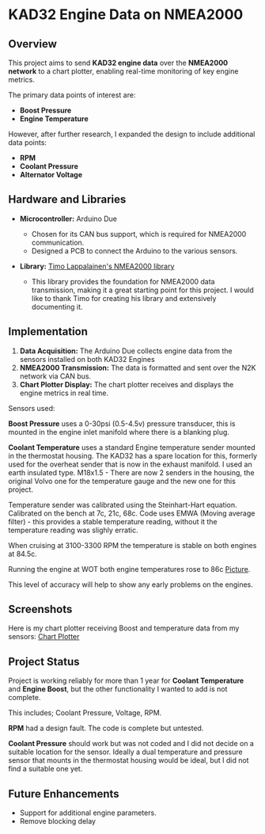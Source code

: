 # KAD32 Engine Data on NMEA2000

## Overview
This project aims to send **KAD32 engine data** over the **NMEA2000 network** to a chart plotter, enabling real-time monitoring of key engine metrics. 

The primary data points of interest are:
- **Boost Pressure**
- **Engine Temperature**

However, after further research, I expanded the design to include additional data points:
- **RPM**
- **Coolant Pressure**
- **Alternator Voltage**


## Hardware and Libraries
- **Microcontroller:** Arduino Due  
    - Chosen for its CAN bus support, which is required for NMEA2000 communication.
    - Designed a PCB to connect the Arduino to the various sensors.
 
- **Library:** [Timo Lappalainen's NMEA2000 library](https://github.com/ttlappalainen/NMEA2000)  
    - This library provides the foundation for NMEA2000 data transmission, making it a great starting point for this project. I would like to thank Timo for creating his library and extensively documenting it.

## Implementation
1. **Data Acquisition:** The Arduino Due collects engine data from the sensors installed on both KAD32 Engines
2. **NMEA2000 Transmission:** The data is formatted and sent over the N2K network via CAN bus.
3. **Chart Plotter Display:** The chart plotter receives and displays the engine metrics in real time.

Sensors used:

**Boost Pressure** uses a 0-30psi (0.5-4.5v) pressure transducer, this is mounted in the engine inlet manifold where there is a blanking plug.

**Coolant Temperature** uses a standard Engine temperature sender mounted in the thermostat housing. The KAD32 has a spare location for this, formerly used for the overheat sender that is now in the exhaust manifold.
I used an earth insulated type. M18x1.5 - There are now 2 senders in the housing, the original Volvo one for the temperature gauge and the new one for this project.

Temperature sender was calibrated using the Steinhart-Hart equation. 
Calibrated on the bench at 7c, 21c, 68c.
Code uses EMWA (Moving average filter) - this provides a stable temperature reading, without it the temperature reading was slighly erratic.

When cruising at 3100-3300 RPM the temperature is stable on both engines at 84.5c.

Running the engine at WOT both engine temperatures rose to 86c [Picture](./Chartplotter_86c.jpeg).

This level of accuracy will help to show any early problems on the engines.

## Screenshots
Here is my chart plotter receiving Boost and temperature data from my sensors: [Chart Plotter](./Chartplotter.jpeg)


## Project Status

Project is working reliably for more than 1 year for **Coolant Temperature** and **Engine Boost**, but the other functionality I wanted to add is not complete. 

This includes; Coolant Pressure, Voltage, RPM.

**RPM** had a design fault. The code is complete but untested.

**Coolant Pressure** should work but was not coded and I did not decide on a suitable location for the sensor. 
Ideally a dual temperature and pressure sensor that mounts in the thermostat housing would be ideal, but I did not find a suitable one yet.


## Future Enhancements
- Support for additional engine parameters.
- Remove blocking delay

